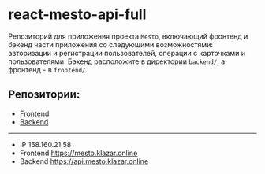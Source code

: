 # react-mesto-api-full
Репозиторий для приложения проекта `Mesto`, включающий фронтенд и бэкенд части приложения со следующими возможностями: авторизации и регистрации пользователей, операции с карточками и пользователями. Бэкенд расположите в директории `backend/`, а фронтенд - в `frontend/`. 

  ## Репозитории:
  - [Frontend](https://github.com/CyrilLaz/react-mesto-auth)
  - [Backend](https://github.com/CyrilLaz/express-mesto-gha)
  ___
  
- IP  158.160.21.58
- Frontend  https://mesto.klazar.online
- Backend  https://api.mesto.klazar.online
